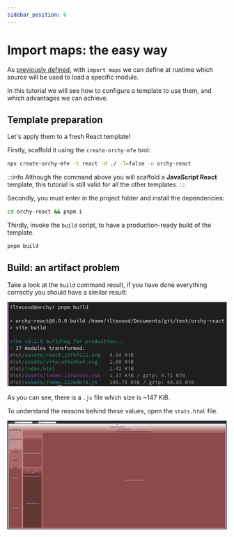 ```yaml
---
sidebar_position: 6
---
```


# Import maps: the easy way

As [previously defined](../wc-configuration/common#commonimportmap), with `import maps` we can define at runtime which source will be used to load a specific module.

In this tutorial we will see how to configure a template to use them, and which advantages we can achieve.

## Template preparation

Let's apply them to a fresh React template!

Firstly, scaffold it using the `create-orchy-mfe` tool:

```bash
npx create-orchy-mfe -t react -d ./ -T=false -n orchy-react
```

:::info
Although the command above you will scaffold a **JavaScript React** template, this tutorial is still valid for all the other templates.
:::

Secondly, you must enter in the project folder and install the dependencies:
```bash
cd orchy-react && pnpm i
```

Thirdly, invoke the `build` script, to have a production-ready build of the template.
```bash
pnpm build
```

## Build: an artifact problem

Take a look at the `build` command result, if you have done everything correctly you should have a similar result:

![build command result - no import maps](./img/build-no-importmap.png)

As you can see, there is a `.js` file which size is ~147 KiB.

To understand the reasons behind these values, open the `stats.html` file.

![stats - no import maps](./img/stats-no-import.png)